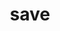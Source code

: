 ---
layout: page.liquid
eleventyExcludeFromCollections: true
permalink: '/save/'
noindex: true
title: save
subhead: a list of referral links and discount codes for things you recommend
---